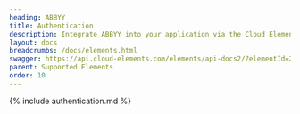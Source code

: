 ```yaml
---
heading: ABBYY
title: Authentication
description: Integrate ABBYY into your application via the Cloud Elements APIs.
layout: docs
breadcrumbs: /docs/elements.html
swagger: https://api.cloud-elements.com/elements/api-docs2/?elementId=260
parent: Supported Elements
order: 10
---
```


{% include authentication.md %}
